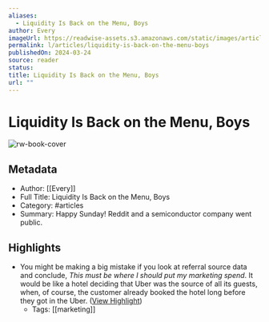 ```yaml
---
aliases:
  - Liquidity Is Back on the Menu, Boys
author: Every
imageUrl: https://readwise-assets.s3.amazonaws.com/static/images/article0.00998d930354.png
permalink: l/articles/liquidity-is-back-on-the-menu-boys
publishedOn: 2024-03-24
source: reader
status: 
title: Liquidity Is Back on the Menu, Boys
url: ""
---
```

# Liquidity Is Back on the Menu, Boys

![rw-book-cover](https://readwise-assets.s3.amazonaws.com/static/images/article0.00998d930354.png)

## Metadata

- Author: [[Every]]
- Full Title: Liquidity Is Back on the Menu, Boys
- Category: #articles
- Summary: Happy Sunday! Reddit and a semiconductor company went public.

## Highlights

- You might be making a big mistake if you look at referral source data and conclude, _This must be where I should put my marketing spend_. It would be like a hotel deciding that Uber was the source of all its guests, when, of course, the customer already booked the hotel long before they got in the Uber. ([View Highlight](https://read.readwise.io/read/01hstmxs1t804t75g85wectyqg))
    - Tags: [[marketing]]
